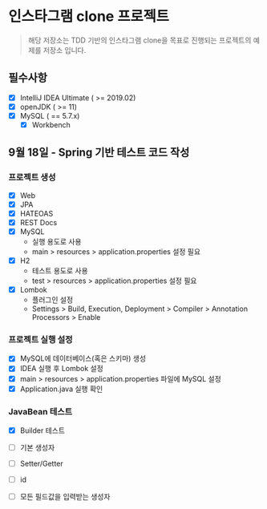 # 인스타그램 clone 프로젝트

> 해당 저장소는 TDD 기반의 인스타그램 clone을 목표로 진행되는 프로젝트의 예제를 저장소 입니다. 

## 필수사항
- [X] IntelliJ IDEA Ultimate ( >= 2019.02)
- [X] openJDK ( >= 11)
- [X] MySQL ( == 5.7.x)
    - [X] Workbench

## 9월 18일 - Spring 기반 테스트 코드 작성

### 프로젝트 생성
- [X] Web
- [X] JPA
- [X] HATEOAS
- [X] REST Docs
- [X] MySQL
    - 실행 용도로 사용
    - main > resources > application.properties 설정 필요
- [X] H2
    - 테스트 용도로 사용 
    - test > resources > application.properties 설정 필요    
- [X] Lombok
    - 플러그인 설정
    - Settings > Build, Execution, Deployment > Compiler > Annotation Processors > Enable

### 프로젝트 실행 설정

- [X] MySQL에 데이터베이스(혹은 스키마) 생성
- [X] IDEA 실행 후 Lombok 설정
- [X] main > resources > application.properties 파일에 MySQL 설정
- [X] Application.java 실행 확인

### JavaBean 테스트

- [X] Builder 테스트
- [ ] 기본 생성자
- [ ] Setter/Getter
- [ ] id
- [ ] 모든 필드값을 입력받는 생성자
 